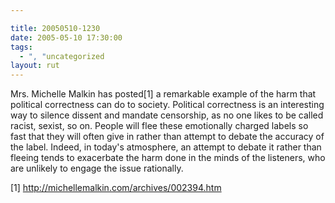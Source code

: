 ```yaml
---

title: 20050510-1230
date: 2005-05-10 17:30:00
tags:
  - ", "uncategorized
layout: rut
---
```


<p>Mrs. Michelle Malkin has posted[1] a remarkable example of
the harm that political correctness can do to society.  Political
correctness is an interesting way to silence dissent and mandate
censorship, as no one likes to be called racist, sexist, so on.
People will flee these emotionally charged labels so fast that they
will often give in rather than attempt to debate the accuracy of
the label.  Indeed, in today's atmosphere, an attempt to debate it
rather than fleeing tends to exacerbate the harm done in the minds of
the listeners, who are unlikely to engage the issue rationally.</p>

[1] http://michellemalkin.com/archives/002394.htm

